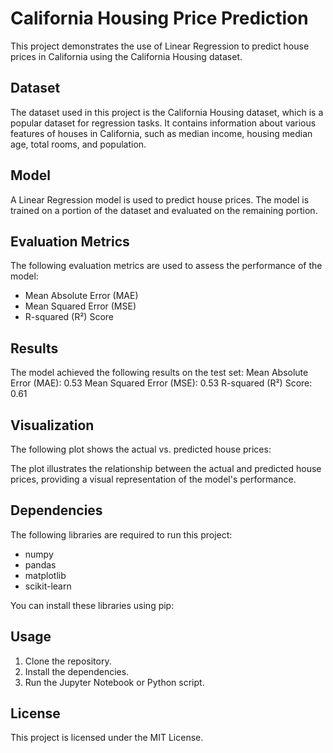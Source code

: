 # California Housing Price Prediction

This project demonstrates the use of Linear Regression to predict house prices in California using the California Housing dataset.

## Dataset

The dataset used in this project is the California Housing dataset, which is a popular dataset for regression tasks. It contains information about various features of houses in California, such as median income, housing median age, total rooms, and population.

## Model

A Linear Regression model is used to predict house prices. The model is trained on a portion of the dataset and evaluated on the remaining portion.

## Evaluation Metrics

The following evaluation metrics are used to assess the performance of the model:

- Mean Absolute Error (MAE)
- Mean Squared Error (MSE)
- R-squared (R²) Score

## Results

The model achieved the following results on the test set:
Mean Absolute Error (MAE): 0.53 Mean Squared Error (MSE): 0.53 R-squared (R²) Score: 0.61

## Visualization

The following plot shows the actual vs. predicted house prices:

The plot illustrates the relationship between the actual and predicted house prices, providing a visual representation of the model's performance.

## Dependencies

The following libraries are required to run this project:

- numpy
- pandas
- matplotlib
- scikit-learn

You can install these libraries using pip:

## Usage

1. Clone the repository.
2. Install the dependencies.
3. Run the Jupyter Notebook or Python script.

## License

This project is licensed under the MIT License.
